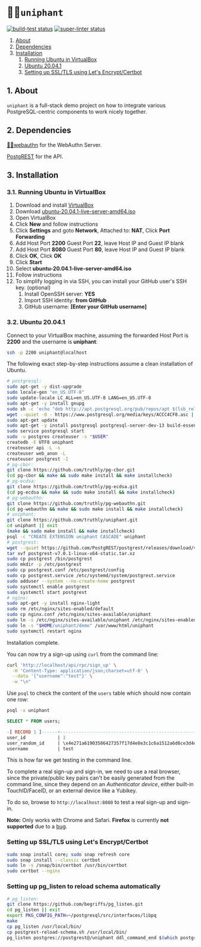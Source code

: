 <h1 id="top">🦄🐘<code>uniphant</code></h1>

<p align="left">
  <a href="https://github.com/truthly/uniphant/actions"><img alt="build-test status" src="https://github.com/truthly/uniphant/workflows/build-test/badge.svg"></a>
  <a href="https://github.com/truthly/uniphant/actions"><img alt="super-linter status" src="https://github.com/truthly/uniphant/workflows/super-linter/badge.svg"></a>  
</p>

1. [About](#about)
1. [Dependencies](#dependencies)
1. [Installation](#installation)
    1. [Running Ubuntu in VirtualBox](#virtualbox)
    1. [Ubuntu 20.04.1](#ubuntu)
    1. [Setting up SSL/TLS using Let's Encrypt/Certbot](#certbot)

[Running Ubuntu in VirtualBox]: #virtualbox

<h2 id="about">1. About</h2>

`uniphant` is a full-stack demo project on how to integrate various PostgreSQL-centric components to work nicely together.

<h2 id="dependencies">2. Dependencies</h2>

[🔐🐘webauthn] for the WebAuthn Server.

[PostgREST](https://postgrest.org/en/v7.0.0/) for the API.

[🔐🐘webauthn]: https://github.com/truthly/pg-webauthn

<h2 id="installation">3. Installation</h2>

<h3 id="virtualbox">3.1. Running Ubuntu in VirtualBox</h3>

1. Download and install [VirtualBox](https://www.virtualbox.org/wiki/Downloads)
1. Download [ubuntu-20.04.1-live-server-amd64.iso](https://releases.ubuntu.com/20.04/ubuntu-20.04.1-live-server-amd64.iso)
1. Open VirtualBox
1. Click **New** and follow instructions
1. Click **Settings** and goto **Network**, Attached to: **NAT**, Click **Port Forwarding**
1. Add Host Port **2200** Guest Port **22**, leave Host IP and Guest IP blank
1. Add Host Port **8080** Guest Port **80**, leave Host IP and Guest IP blank
1. Click **OK**, Click **OK**
1. Click **Start**
1. Select **ubuntu-20.04.1-live-server-amd64.iso**
1. Follow instructions
1. To simplify logging in via SSH, you can install your GitHub user's SSH key. (optional)
    1. Install OpenSSH server: **YES**
    1. Import SSH identity: **from GitHub**
    1. GitHub username: **[Enter your GitHub username]**

<h3 id="ubuntu">3.2. Ubuntu 20.04.1</h3>

Connect to your VirtualBox machine, assuming the forwarded Host Port is **2200** and the username is **uniphant**:

```sh
ssh -p 2200 uniphant@localhost
```

The following exact step-by-step instructions assume a clean installation of Ubuntu.

```sh
# postgresql:
sudo apt-get -y dist-upgrade
sudo locale-gen "en_US.UTF-8"
sudo update-locale LC_ALL=en_US.UTF-8 LANG=en_US.UTF-8
sudo apt-get -y install gnupg
sudo sh -c 'echo "deb http://apt.postgresql.org/pub/repos/apt $(lsb_release -cs)-pgdg main" > /etc/apt/sources.list.d/pgdg.list'
wget --quiet -O - https://www.postgresql.org/media/keys/ACCC4CF8.asc | sudo apt-key add -
sudo apt-get update
sudo apt-get -y install postgresql postgresql-server-dev-13 build-essential
sudo service postgresql start
sudo -u postgres createuser -s "$USER"
createdb -E UTF8 uniphant
createuser api -L -s
createuser web_anon -L
createuser postgrest -I
# pg-cbor:
git clone https://github.com/truthly/pg-cbor.git
(cd pg-cbor && make && sudo make install && make installcheck)
# pg-ecdsa:
git clone https://github.com/truthly/pg-ecdsa.git
(cd pg-ecdsa && make && sudo make install && make installcheck)
# pg-webauthn:
git clone https://github.com/truthly/pg-webauthn.git
(cd pg-webauthn && make && sudo make install && make installcheck)
# uniphant:
git clone https://github.com/truthly/uniphant.git
cd uniphant || exit
(make && sudo make install && make installcheck)
psql -c "CREATE EXTENSION uniphant CASCADE" uniphant
# postgrest:
wget --quiet https://github.com/PostgREST/postgrest/releases/download/v7.0.1/postgrest-v7.0.1-linux-x64-static.tar.xz
tar xvf postgrest-v7.0.1-linux-x64-static.tar.xz
sudo cp postgrest /bin/postgrest
sudo mkdir -p /etc/postgrest
sudo cp postgrest.conf /etc/postgrest/config
sudo cp postgrest.service /etc/systemd/system/postgrest.service
sudo adduser --system --no-create-home postgrest
sudo systemctl enable postgrest
sudo systemctl start postgrest
# nginx:
sudo apt-get -y install nginx-light
sudo rm /etc/nginx/sites-enabled/default
sudo cp nginx.conf /etc/nginx/sites-available/uniphant
sudo ln -s /etc/nginx/sites-available/uniphant /etc/nginx/sites-enabled/uniphant
sudo ln -s "$HOME/uniphant/demo" /var/www/html/uniphant
sudo systemctl restart nginx
```

Installation complete.

You can now try a sign-up using `curl` from the command line:

```sh
curl 'http://localhost/api/rpc/sign_up' \
  -H 'Content-Type: application/json;charset=utf-8' \
  --data '{"username":"test"}' \
  -w "\n"
```

Use `psql` to check the content of the `users` table which should now contain one row:

```sh
psql -x uniphant
```

```sql
SELECT * FROM users;

-[ RECORD 1 ]------+-----------------------------------------------------------------------------------------------------------------------------------
user_id            | 1
user_random_id     | \x4e271a61903586427357f17d4e8e3c1c6a1512a6d6ce3d4de5748c9e15d0bb278e507f0df9911ea5c0d3b7bb159065eb867b5ac68acf92a649c293437fbe3410
username           | test
```

This is how far we get testing in the command line.

To complete a real sign-up and sign-in, we need to use a real browser,
since the private/public key pairs can't be easily generated from the command line,
since they depend on an *Authenticator device*, either built-in TouchID/FaceID,
or an external device like a Yubikey.

To do so, browse to `http://localhost:8080` to test a real sign-up and sign-in.

**Note:** Only works with Chrome and Safari. **Firefox** is currently **not supported** due to a [bug](https://bugzilla.mozilla.org/show_bug.cgi?id=1530370).

<h3 id="certbot">Setting up SSL/TLS using Let's Encrypt/Certbot</h3>

```sh
sudo snap install core; sudo snap refresh core
sudo snap install --classic certbot
sudo ln -s /snap/bin/certbot /usr/bin/certbot
sudo certbot --nginx
```

<h3 id="pg_listen">Setting up pg_listen to reload schema automatically</h3>

```sh
# pg_listen:
git clone https://github.com/begriffs/pg_listen.git
cd pg_listen || exit
export PKG_CONFIG_PATH=~/postgresql/src/interfaces/libpq
make
cp pg_listen /usr/local/bin/
cp postgrest-reload-schema.sh /usr/local/bin/
pg_listen postgres://postgrest@/uniphant ddl_command_end $(which postgrest-reload-schema.sh)
```
